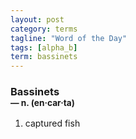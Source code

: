 ```yaml
---
layout: post
category: terms
tagline: "Word of the Day"
tags: [alpha_b]
term: bassinets
---
```


<h3>Bassinets<br/> <small>&mdash; n. (en<span>&middot;</span>car<span>&middot;</span>ta)</small></h3>
<p><ol><li>captured fish</li>
</ol></p>
